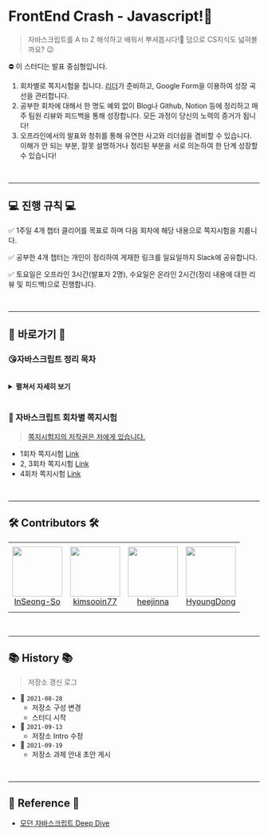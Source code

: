 # FrontEnd Crash - Javascript!:hammer:
> 자바스크립트를 A to Z 해석하고 배워서 뿌셔봅시다!:mag_right: 덤으로 CS지식도 넓혀볼까요? :wink:

⛔️ 이 스터디는 발표 중심형입니다.
1. 회차별로 쪽지시험을 칩니다. [리더](https://github.com/InSeong-So)가 준비하고, Google Form을 이용하여 성장 곡선을 관리합니다.
2. 공부한 회차에 대해서 한 명도 예외 없이 Blog나 Github, Notion 등에 정리하고 매주 팀원 리뷰와 피드백을 통해 성장합니다. 모든 과정이 당신의 노력의 증거가 됩니다!
3. 오프라인에서의 발표와 청취를 통해 유연한 사고와 리더쉽을 겸비할 수 있습니다. 이해가 안 되는 부분, 잘못 설명하거나 정리된 부분을 서로 의논하여 한 단계 성장할 수 있습니다!
<!-- 
<br>
<hr>

:blue_book:TOC가 들어갈 자리입니다. -->

<!-- START doctoc -->
<!-- ref: https://github.com/technote-space/toc-generator -->
<!-- END doctoc -->

<br>
<hr>

## 💻 진행 규칙 💻

✅ 1주일 4개 챕터 클리어를 목표로 하며 다음 회차에 해당 내용으로 쪽지시험을 치룹니다.

✅ 공부한 4개 챕터는 개인이 정리하여 게재한 링크를 일요일까지 Slack에 공유합니다.

✅ 토요일은 오프라인 3시간(발표자 2명), 수요일은 온라인 2시간(정리 내용에 대한 리뷰 및 피드백)으로 진행합니다.

<br>
<hr>

## 👀 바로가기 👀
### 😘자바스크립트 정리 목차

<br>

<details><summary><strong>펼쳐서 자세히 보기</strong></summary>

<br>

💯 마크는 개인적으로 생각하는 자바스크립트 핵심 개념입니다.

<br>

<table align="center">
    <tr height="140px">
      <td align="center" width="33%">
        💯
        <br>
        <a href="">자바스크립트란?</a>
      </td>
      <td align="center" width="33%">
        <a href="https://github.com/FECrash/JavascriptCrash/blob/main/Javascript/variable.md">변수, 표현식과 문</a>
      </td>
      <td align="center" width="33%">
        <a href="https://github.com/FECrash/JavascriptCrash/blob/main/Javascript/data-type.md">데이터 타입</a>
      </td>
    </tr>
    <tr height="140px">
      <td align="center" width="33%">
        <a href="https://github.com/FECrash/JavascriptCrash/blob/main/Javascript/type-conversion.md">타입 변환</a>
      </td>
      <td align="center" width="33%">
        <a href="https://github.com/FECrash/JavascriptCrash/blob/main/Javascript/operator.md">연산자와 단축 평가</a>
      </td>
      <td align="center" width="33%">
        <a href="https://github.com/FECrash/JavascriptCrash/blob/main/Javascript/object.md">원시 값과 참조 값(객체)</a>
      </td>
    </tr>
    <tr height="140px">
      <td align="center" width="33%">
        💯
        <br>
        <a href="https://github.com/FECrash/JavascriptCrash/blob/main/Javascript/function.md">함수와 일급 객체</a>
      </td>
      <td align="center" width="33%">
        💯
        <br>
        <a href="https://github.com/FECrash/JavascriptCrash/blob/main/Javascript/scope.md">스코프</a>
      </td>
      <td align="center" width="33%">
        <a href="https://github.com/FECrash/JavascriptCrash/blob/main/Javascript/global_variables.md">전역 변수의 문제점</a>
      </td>
    </tr>
    <tr height="140px">
      <td align="center" width="33%">
        <a href="https://github.com/FECrash/JavascriptCrash/blob/main/Javascript/let_const_block_level_scope.md">let, const 키워드와 블록 레벨 스코프</a>
      </td>
      <td align="center" width="33%">
        <a href="https://github.com/FECrash/JavascriptCrash/blob/main/Javascript/property_attribue.md">프로퍼티 어트리뷰트</a>
      </td>
      <td align="center" width="33%">
        💯
        <br>
        <a href="https://github.com/FECrash/JavascriptCrash/blob/main/Javascript/constructor.md">생성자 함수에 의한 객체 생성</a>
      </td>
    </tr>
    <tr height="140px">
      <td align="center" width="33%">
        💯
        <br>
        <a href="https://github.com/FECrash/JavascriptCrash/blob/main/Javascript/prototype.md">프로토타입</a>
      </td>
      <td align="center" width="33%">
        <a href="https://github.com/FECrash/JavascriptCrash/blob/main/Javascript/strict_mode.md">strict mode</a>
      </td>
      <td align="center" width="33%">
        <a href="https://github.com/FECrash/JavascriptCrash/blob/main/Javascript/built_in_object.md">빌트인 객체</a>
      </td>
    </tr>
</table>

<br>

</details>

<br>

### 🥰 자바스크립트 회차별 쪽지시험
> [쪽지시험지의 저작권은 저에게 있습니다.](https://github.com/InSeong-So)

- 1회차 쪽지시험 [Link](https://docs.google.com/forms/d/e/1FAIpQLSejv3Q8BstGkDJm-yf6Eivc7TYlbknKTNK1NbkiMC99ALAJKg/viewform)
- 2, 3회차 쪽지시험 [Link](https://docs.google.com/forms/d/e/1FAIpQLSdx2hjQxBAJYoDTfKzwDTnlfDosy88jhZ0wBKPbv8Eb20Hl_w/viewform)
- 4회차 쪽지시험 [Link](https://docs.google.com/forms/d/e/1FAIpQLSfViuVWGHsSMS24Uj3pu4PXxxem-Dh9WGAg-cGPV1IzKqzx7A/viewform)

<br>
<hr>

## 🛠 Contributors 🛠

<table align="center">
  <tr height="140px">
    <td align="center">
      <a href="https://github.com/InSeong-So"><img height="100px" width="100px" src="https://avatars.githubusercontent.com/u/18283006?v=4"/></a>
      <br />
      <a href="https://github.com/InSeong-So">InSeong-So</a>
    </td>
    <td align="center">
      <a href="https://github.com/kimsooin77"><img height="100px" width="100px" src="https://avatars.githubusercontent.com/u/82991292?v=4"/></a>
      <br />
      <a href="https://github.com/kimsooin77">kimsooin77</a>
    </td>
    <td align="center">
      <a href="https://github.com/heejinna"><img height="100px" width="100px" src="https://avatars.githubusercontent.com/u/87808507?v=4"/></a>
      <br />
      <a href="https://github.com/heejinna">heejinna</a>
    </td>
    <td align="center">
      <a href="https://github.com/HyoungDong"><img height="100px" width="100px" src="https://avatars.githubusercontent.com/u/52812307?v=4"/></a>
      <br />
      <a href="https://github.com/HyoungDong">HyoungDong</a>
    </td>
  </tr>
</table>

<br>
<hr>

## 📚 History 📚
> 저장소 갱신 로그

- 🔧 `2021-08-28`
  - 저장소 구성 변경
  - 스터디 시작
- 🔧 `2021-09-13`
  - 저장소 Intro 수정
- 🔧 `2021-09-19`
  - 저장소 과제 안내 초안 게시

<br>
<hr>

## 🔗 Reference 🔗
- [모던 자바스크립트 Deep Dive](http://www.yes24.com/Product/Goods/92742567)